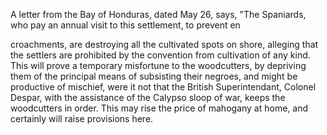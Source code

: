 A letter from the Bay of Honduras, dated May 26, says, "The Spaniards, who pay an annual visit to this settlement, to prevent encroachments, are destroying all the cultivated spots on shore, alleging that the settlers are prohibited by the convention from cultivation of any kind. This will prove a temporary misfortune to the woodcutters, by depriving them of the principal means of subsisting their negroes, and might be productive of mischief, were it not that the British Superintendant, Colonel Despar, with the assistance of the Calypso sloop of war, keeps the woodcutters in order. This may rise the price of mahogany at home, and certainly will raise provisions here.